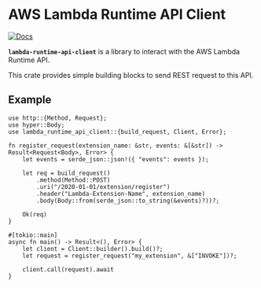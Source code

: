 # AWS Lambda Runtime API Client

[![Docs](https://docs.rs/lambda_runtime_api_client/badge.svg)](https://docs.rs/lambda_runtime_api_client)

**`lambda-runtime-api-client`** is a library to interact with the AWS Lambda Runtime API.

This crate provides simple building blocks to send REST request to this API.

## Example

```rust,no_run
use http::{Method, Request};
use hyper::Body;
use lambda_runtime_api_client::{build_request, Client, Error};

fn register_request(extension_name: &str, events: &[&str]) -> Result<Request<Body>, Error> {
    let events = serde_json::json!({ "events": events });

    let req = build_request()
        .method(Method::POST)
        .uri("/2020-01-01/extension/register")
        .header("Lambda-Extension-Name", extension_name)
        .body(Body::from(serde_json::to_string(&events)?))?;

    Ok(req)
}

#[tokio::main]
async fn main() -> Result<(), Error> {
    let client = Client::builder().build()?;
    let request = register_request("my_extension", &["INVOKE"])?;

    client.call(request).await
}
```
